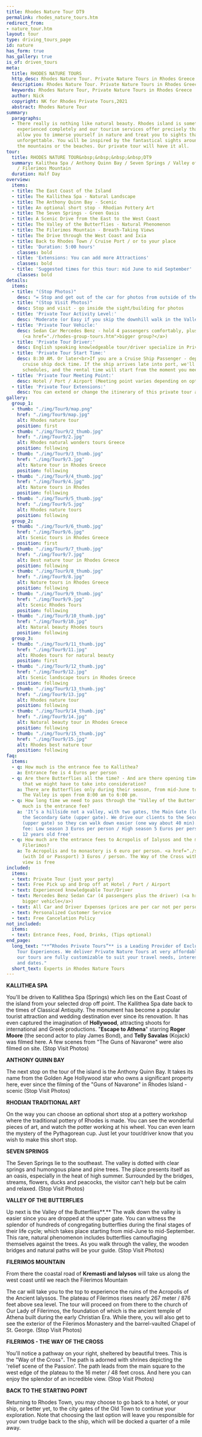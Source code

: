 ```yaml
---
title: Rhodes Nature Tour DT9
permalink: rhodes_nature_tours.htm
redirect_from:
- nature_tour.htm
layout: tour
type: driving_tours_page
id: nature
has_form: true
has_gallery: true
is_of: driven_tours
meta:
  title: RHODES NATURE TOURS
  http_desc: Rhodes Nature Tour. Private Nature Tours in Rhodes Greece
  description: Rhodes Nature Tour. Private Nature Tours in Rhodes Greece
  keywords: Rhodes Nature Tour, Private Nature Tours in Rhodes Greece
  author: Nick
  copyright: NK for Rhodes Private Tours,2021
  abstract: Rhodes Nature Tour
summary:
  paragraphs:
  - There really is nothing like natural beauty. Rhodes island is something to be
    experienced completely and our tourism services offer precisely that. We will
    allow you to immerse yourself in nature and treat you to sights that are truly
    unforgettable. You will be inspired by the fantastical sights around you, be it
    the mountains or the beaches. Our private tour will have it all.
tour:
  title: RHODES NATURE TOUR&nbsp;&nbsp;&nbsp;&nbsp;DT9
  summary: Kalithea Spa / Anthony Quinn Bay / Seven Springs / Valley of the Butterflies
    / Filerimos Mountain
  duration: Half Day
overview:
  items:
  - title: The East Coast of the Island
  - title: The Kallithea Spa - Natural Landscape
  - title: The Anthony Quinn Bay - Scenic
  - title: An optional short stop - Rhodian Pottery Art
  - title: The Seven Springs - Green Oasis
  - title: A Scenic Drive from the East to the West Coast
  - title: The Valley of the Butterflies - Natural Phenomenon
  - title: The Filerimos Mountain - Breath-Taking Views
  - title: The Drive through the West Coast and Ixia
  - title: Back to Rhodes Town / Cruise Port / or to your place
  - title: 'Duration: 5:00 hours'
    classes: bold
  - title: 'Extensions: You can add more Attractions'
    classes: bold
  - title: 'Suggested times for this tour: mid June to mid September'
    classes: bold
details:
  items:
  - title: "(Stop Photos)"
    desc: "= Stop and get out of the car for photos from outside of the Sight/building"
  - title: "(Stop Visit Photos)"
    desc: Stop and visit - go inside the sight/building for photos
  - title: 'Private Tour Activity Level:'
    desc: 'Moderate (or Easy if you skip the downhill walk in the Valley of the Butterflies)  '
  - title: 'Private Tour Vehicle:'
    desc: Sedan Car Mercedes Benz - hold 4 passengers comfortably, plus the driver
      (<a href="./rhodes-group-tours.htm">bigger group?</a>)
  - title: 'Private Tour Driver:'
    desc: English speaking knowledgeable tour/driver specialize in Private Tours
  - title: 'Private Tour Start Time:'
    desc: 8:30 AM. Or later<br>If you are a Cruise Ship Passenger - depend on your
      cruise ship dock time. If the ship arrives late into port, we'll adjust our
      schedules, and the rental time will start from the moment you meet your tour/driver
  - title: 'Private Tour Meeting Point:'
    desc: Hotel / Port / Airport (Meeting point varies depending on option booked)
  - title: 'Private Tour Extensions:'
    desc: You can extend or change the itinerary of this private tour as you like.
gallery:
  group_1:
  - thumb: "./img/Tour9/map.png"
    href: "./img/Tour9/map.jpg"
    alt: Rhodes nature tour
    position: first
  - thumb: "./img/Tour9/2_thumb.jpg"
    href: "./img/Tour9/2.jpg"
    alt: Rhodes natural wonders tours Greece
    position: following
  - thumb: "./img/Tour9/3_thumb.jpg"
    href: "./img/Tour9/3.jpg"
    alt: Nature tour in Rhodes Greece
    position: following
  - thumb: "./img/Tour9/4_thumb.jpg"
    href: "./img/Tour9/4.jpg"
    alt: Nature tours in Rhodes
    position: following
  - thumb: "./img/Tour9/5_thumb.jpg"
    href: "./img/Tour9/5.jpg"
    alt: Rhodes nature tours
    position: following
  group_2:
  - thumb: "./img/Tour9/6_thumb.jpg"
    href: "./img/Tour9/6.jpg"
    alt: Scenic tours in Rhodes Greece
    position: first
  - thumb: "./img/Tour9/7_thumb.jpg"
    href: "./img/Tour9/7.jpg"
    alt: Best nature tour in Rhodes Greece
    position: following
  - thumb: "./img/Tour9/8_thumb.jpg"
    href: "./img/Tour9/8.jpg"
    alt: Nature tours in Rhodes Greece
    position: following
  - thumb: "./img/Tour9/9_thumb.jpg"
    href: "./img/Tour9/9.jpg"
    alt: Scenic Rhodes Tours
    position: following
  - thumb: "./img/Tour9/10_thumb.jpg"
    href: "./img/Tour9/10.jpg"
    alt: Natural beauty Rhodes tours
    position: following
  group_3:
  - thumb: "./img/Tour9/11_thumb.jpg"
    href: "./img/Tour9/11.jpg"
    alt: Rhodes tours for natural beauty
    position: first
  - thumb: "./img/Tour9/12_thumb.jpg"
    href: "./img/Tour9/12.jpg"
    alt: Scenic landscape tours in Rhodes Greece
    position: following
  - thumb: "./img/Tour9/13_thumb.jpg"
    href: "./img/Tour9/13.jpg"
    alt: Rhodes nature tour
    position: following
  - thumb: "./img/Tour9/14_thumb.jpg"
    href: "./img/Tour9/14.jpg"
    alt: Natural beauty tour in Rhodes Greece
    position: following
  - thumb: "./img/Tour9/15_thumb.jpg"
    href: "./img/Tour9/15.jpg"
    alt: Rhodes best nature tour
    position: following
faq:
  items:
  - q: How much is the entrance fee to Kallithea?
    a: Entrance fee is 4 Euros per person
  - q: Are there Butterflies all the time? - And are there opening times there too
      that we might have to take into consideration?
    a: There are Butterflies only during their season, from mid-June to mid-September.
      The Valley is open from 8:00 am to 6:00 pm.
  - q: How long time we need to pass through the "Valley of the Butterflies"? How
      much is the entrance fee?
    a: 'It’s a hillside not a valley, with two gates, the Main Gate (lower gate) and
      the Secondary Gate (upper gate). We drive our clients to the Secondary Gate
      (upper gate) so they can walk down easier (one way about 40 min).  Entrance
      fee: Low season 3 Euros per person / High season 5 Euros per person / kids under
      12 years old free'
  - q: How much are the entrance fees to Acropolis of Ialysos and the monastery of
      Filerimos?
    a: To Acropolis and to monastery is 6 euro per person. <a href="./senior-citizens-tours-in-rhodes.htm">Seniors</a>
      (with Id or Passport) 3 Euros / person. The Way of the Cross with the panoramic
      view is free
included:
  items:
  - text: Private Tour (just your party)
  - text: Free Pick up and Drop off at Hotel / Port / Airport
  - text: Experienced knowledgeable Tour/Driver
  - text: Mercedes Benz Sedan Car (4 passengers plus the driver) (<a href="./rhodes-group-tours.htm">or
      bigger vehicle</a>)
  - text: All Car and Driver Expenses (prices are per car not per person)
  - text: Personalized Customer Service
  - text: Free Cancelation Policy
not_included:
  items:
  - text: Entrance Fees, Food, Drinks, (Tips optional)
end_page:
  long_text: "**“Rhodes Private Tours”** is a Leading Provider of Exclusive and Personalized
    Tour Experiences. We deliver Private Nature Tours at very affordable rates. All
    our tours are fully customizable to suit your travel needs, interests, schedules,
    and dates."
  short_text: Experts in Rhodes Nature Tours
---
```


**KALLITHEA SPA**

You'll be driven to Kallithea Spa (Springs) which lies on the East Coast of the island from your selected drop off point. The Kallithea Spa date back to the times of Classical Antiquity. The monument has become a popular tourist attraction and wedding destination ever since its renovation. It has even captured the imagination of **Hollywood**, attracting shoots for international and Greek productions. "**Escape to Athena**" starring **Roger Moore** (the second actor to play James Bond), and **Telly Savalas** (Kojack) was filmed here. A few scenes from "The Guns of Navarone" were also filmed on site. (Stop Visit Photos)

**ANTHONY QUINN BAY**

The next stop on the tour of the island is the Anthony Quinn Bay. It takes its name from the Golden Age Hollywood star who owns a significant property here, ever since the filming of the "Guns of Navarone" in Rhodes Island - scenic (Stop Visit Photos)

**RHODIAN TRADITIONAL ART**

On the way you can choose an optional short stop at a pottery workshop where the traditional pottery of Rhodes is made. You can see the wonderful pieces of art, and watch the potter working at his wheel. You can even learn the mystery of the Pythagorean cup. Just let your tour/driver know that you wish to make this short stop.

**SEVEN SPRINGS**

The Seven Springs lie to the southeast. The valley is dotted with clear springs and humongous plane and pine trees. The place presents itself as an oasis, especially in the heat of high summer. Surrounded by the bridges, streams, flowers, ducks and peacocks, the visitor can't help but be calm and relaxed. (Stop Visit Photos)

**VALLEY OF THE BUTTERFLIES**

Up next is the Valley of the Butterflies**.** The walk down the valley is easier since you are dropped at the upper gate. You can witness the splendor of hundreds of congregating butterflies during the final stages of their life cycle; which takes place starting from mid-June to mid-September. This rare, natural phenomenon includes butterflies camouflaging themselves against the trees. As you walk through the valley, the wooden bridges and natural paths will be your guide. (Stop Visit Photos)

**FILERIMOS MOUNTAIN**

From there the coastal road of **Kremasti and Ialysos** will take us along the west coast until we reach the Filerimos Mountain

The car will take you to the top to experience the ruins of the Acropolis of the Ancient Ialyssos. The plateau of Filerimos rises nearly 267 meter / 876 feet above sea level. The tour will proceed on from there to the church of Our Lady of Filerimos, the foundation of which is the ancient temple of Athena built during the early Christian Era. While there, you will also get to see the exterior of the Filerimos Monastery and the barrel-vaulted Chapel of St. George. (Stop Visit Photos)

**FILERIMOS - THE WAY OF THE CROSS**

You'll notice a pathway on your right, sheltered by beautiful trees. This is the "Way of the Cross"**.** The path is adorned with shrines depicting the 'relief scene of the Passion'. The path leads from the main square to the west edge of the plateau to the 16 meter / 48 feet cross. And here you can enjoy the splendor of an incredible view. (Stop Visit Photos)

**BACK TO THE STARTING POINT**

Returning to Rhodes Town, you may choose to go back to a hotel, or your ship, or better yet, to the city gates of the Old Town to continue your exploration. Note that choosing the last option will leave you responsible for your own trudge back to the ship, which will be docked a quarter of a mile away.